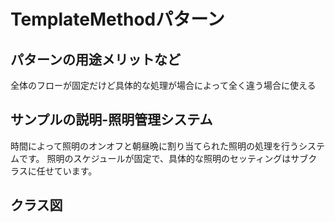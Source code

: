 # TemplateMethodパターン
## パターンの用途メリットなど
全体のフローが固定だけど具体的な処理が場合によって全く違う場合に使える
## サンプルの説明-照明管理システム
時間によって照明のオンオフと朝昼晩に割り当てられた照明の処理を行うシステムです。
照明のスケジュールが固定で、具体的な照明のセッティングはサブクラスに任せています。
## クラス図